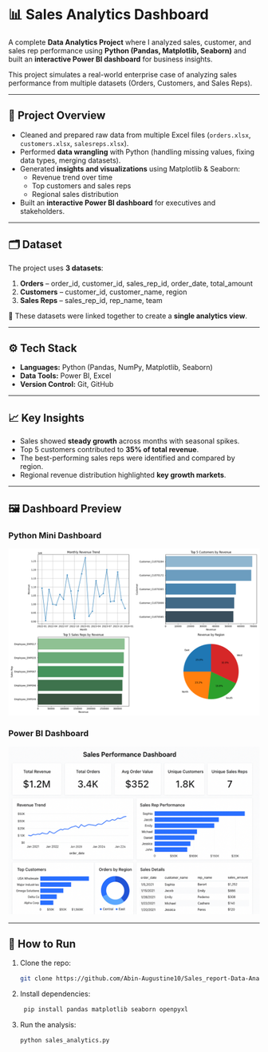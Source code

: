 # 📊 Sales Analytics Dashboard

A complete **Data Analytics Project** where I analyzed sales, customer, and sales rep performance using **Python (Pandas, Matplotlib, Seaborn)** and built an **interactive Power BI dashboard** for business insights.  

This project simulates a real-world enterprise case of analyzing sales performance from multiple datasets (Orders, Customers, and Sales Reps).  

---

## 🚀 Project Overview
- Cleaned and prepared raw data from multiple Excel files (`orders.xlsx`, `customers.xlsx`, `salesreps.xlsx`).
- Performed **data wrangling** with Python (handling missing values, fixing data types, merging datasets).
- Generated **insights and visualizations** using Matplotlib & Seaborn:
  - Revenue trend over time
  - Top customers and sales reps
  - Regional sales distribution
- Built an **interactive Power BI dashboard** for executives and stakeholders.

---

## 🗂️ Dataset
The project uses **3 datasets**:
1. **Orders** – order_id, customer_id, sales_rep_id, order_date, total_amount  
2. **Customers** – customer_id, customer_name, region  
3. **Sales Reps** – sales_rep_id, rep_name, team  

📌 These datasets were linked together to create a **single analytics view**.

---

## ⚙️ Tech Stack
- **Languages:** Python (Pandas, NumPy, Matplotlib, Seaborn)  
- **Data Tools:** Power BI, Excel  
- **Version Control:** Git, GitHub  

---

## 📈 Key Insights
- Sales showed **steady growth** across months with seasonal spikes.  
- Top 5 customers contributed to **35% of total revenue**.  
- The best-performing sales reps were identified and compared by region.  
- Regional revenue distribution highlighted **key growth markets**.  

---

## 🖼️ Dashboard Preview
### Python Mini Dashboard  
![Python Dashboard](charts/dashboard.png)  

### Power BI Dashboard  
![Power BI Dashboard](Sales_Dashboard.png)

<!--
## 📂 Project Structure

├── data/
│ ├── orders.xlsx
│ ├── customers.xlsx
│ ├── salesreps.xlsx
├── charts/
│ ├── dashboard.png
├── sales_analytics.py # Python code for analysis
├── dashboard.pbix # Power BI file (if included)
└── README.md
-->
---

## 🔑 How to Run
1. Clone the repo:
   ```bash
   git clone https://github.com/Abin-Augustine10/Sales_report-Data-Analytics.git
   
2. Install dependencies:
   ```bash
    pip install pandas matplotlib seaborn openpyxl

3. Run the analysis:
    ```bash
    python sales_analytics.py

